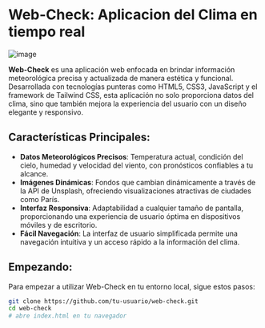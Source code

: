 # Web-Check: Aplicacion del Clima en tiempo real

![image](https://github.com/JohanBoDev/AppClima/assets/127339175/a5351d79-9cbb-4b4f-b5e0-9c0755cbdf77)


**Web-Check** es una aplicación web enfocada en brindar información meteorológica precisa y actualizada de manera estética y funcional. Desarrollada con tecnologías punteras como HTML5, CSS3, JavaScript y el framework de Tailwind CSS, esta aplicación no solo proporciona datos del clima, sino que también mejora la experiencia del usuario con un diseño elegante y responsivo.

## Características Principales:

- **Datos Meteorológicos Precisos**: Temperatura actual, condición del cielo, humedad y velocidad del viento, con pronósticos confiables a tu alcance.
- **Imágenes Dinámicas**: Fondos que cambian dinámicamente a través de la API de Unsplash, ofreciendo visualizaciones atractivas de ciudades como París.
- **Interfaz Responsiva**: Adaptabilidad a cualquier tamaño de pantalla, proporcionando una experiencia de usuario óptima en dispositivos móviles y de escritorio.
- **Fácil Navegación**: La interfaz de usuario simplificada permite una navegación intuitiva y un acceso rápido a la información del clima.

## Empezando:

Para empezar a utilizar Web-Check en tu entorno local, sigue estos pasos:

```bash
git clone https://github.com/tu-usuario/web-check.git
cd web-check
# abre index.html en tu navegador
